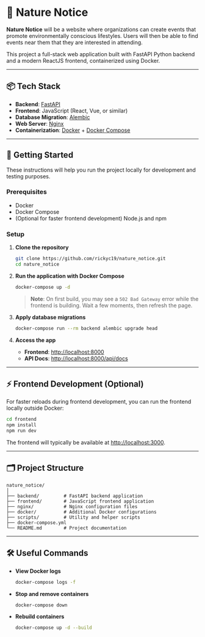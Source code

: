 # 🌿 Nature Notice

**Nature Notice** will be a website where organizations can create events that promote environmentally conscious lifestyles. Users will then be able to find events near them that they are interested in attending.

This project a full-stack web application built with FastAPI Python backend and a modern ReactJS frontend, containerized using Docker.

---

## 📦 Tech Stack

- **Backend**: [FastAPI](https://fastapi.tiangolo.com/)
- **Frontend**: JavaScript (React, Vue, or similar)
- **Database Migration**: [Alembic](https://alembic.sqlalchemy.org/)
- **Web Server**: [Nginx](https://www.nginx.com/)
- **Containerization**: [Docker](https://www.docker.com/) + [Docker Compose](https://docs.docker.com/compose/)

---

## 🚀 Getting Started

These instructions will help you run the project locally for development and testing purposes.

### Prerequisites
- Docker
- Docker Compose
- (Optional for faster frontend development) Node.js and npm

### Setup

1. **Clone the repository**
   ```bash
   git clone https://github.com/rickyc19/nature_notice.git
   cd nature_notice
   ```

2. **Run the application with Docker Compose**
   ```bash
   docker-compose up -d
   ```

   > **Note**: On first build, you may see a `502 Bad Gateway` error while the frontend is building. Wait a few moments, then refresh the page.

3. **Apply database migrations**
   ```bash
   docker-compose run --rm backend alembic upgrade head
   ```

4. **Access the app**
   - **Frontend**: [http://localhost:8000](http://localhost:8000)
   - **API Docs**: [http://localhost:8000/api/docs](http://localhost:8000/api/docs)

---

## ⚡ Frontend Development (Optional)

For faster reloads during frontend development, you can run the frontend locally outside Docker:

```bash
cd frontend
npm install
npm run dev
```

The frontend will typically be available at [http://localhost:3000](http://localhost:3000).

---

## 🗂 Project Structure

```plaintext
nature_notice/
│
├── backend/         # FastAPI backend application
├── frontend/        # JavaScript frontend application
├── nginx/           # Nginx configuration files
├── docker/          # Additional Docker configurations
├── scripts/         # Utility and helper scripts
├── docker-compose.yml
└── README.md        # Project documentation
```

---

## 🛠 Useful Commands

- **View Docker logs**
  ```bash
  docker-compose logs -f
  ```

- **Stop and remove containers**
  ```bash
  docker-compose down
  ```

- **Rebuild containers**
  ```bash
  docker-compose up -d --build
  ```
